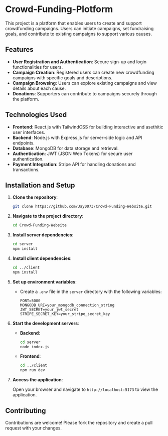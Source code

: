 # Crowd-Funding-Plotform

This project is a platform that enables users to create and support crowdfunding campaigns. Users can initiate campaigns, set fundraising goals, and contribute to existing campaigns to support various causes.

## Features

- **User Registration and Authentication**: Secure sign-up and login functionalities for users.
- **Campaign Creation**: Registered users can create new crowdfunding campaigns with specific goals and descriptions.
- **Campaign Browsing**: Users can explore existing campaigns and view details about each cause.
- **Donations**: Supporters can contribute to campaigns securely through the platform.

## Technologies Used

- **Frontend**: React.js with TailwindCSS for building interactive and asethitic user interfaces.
- **Backend**: Node.js with Express.js for server-side logic and API endpoints.
- **Database**: MongoDB for data storage and retrieval.
- **Authentication**: JWT (JSON Web Tokens) for secure user authentication.
- **Payment Integration**: Stripe API for handling donations and transactions.

## Installation and Setup

1. **Clone the repository**:

   ```bash
   git clone https://github.com/Jay0073/Crowd-Funding-Website.git
   ```

2. **Navigate to the project directory**:

   ```bash
   cd Crowd-Funding-Website
   ```

3. **Install server dependencies**:

   ```bash
   cd server
   npm install
   ```

4. **Install client dependencies**:

   ```bash
   cd ../client
   npm install
   ```

5. **Set up environment variables**:

   - Create a `.env` file in the `server` directory with the following variables:

     ```env
     PORT=5000
     MONGODB_URI=your_mongodb_connection_string
     JWT_SECRET=your_jwt_secret
     STRIPE_SECRET_KEY=your_stripe_secret_key
     ```

6. **Start the development servers**:

   - **Backend**:

     ```bash
     cd server
     node index.js
     ```

   - **Frontend**:

     ```bash
     cd ../client
     npm run dev
     ```

7. **Access the application**:

   Open your browser and navigate to `http://localhost:5173` to view the application.

## Contributing

Contributions are welcome! Please fork the repository and create a pull request with your changes.

